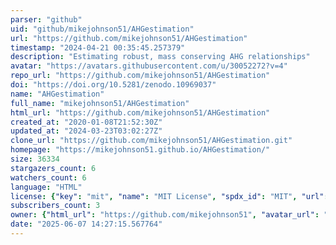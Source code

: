 ```yaml
---
parser: "github"
uid: "github/mikejohnson51/AHGestimation"
url: "https://github.com/mikejohnson51/AHGestimation"
timestamp: "2024-04-21 00:35:45.257379"
description: "Estimating robust, mass conserving AHG relationships"
avatar: "https://avatars.githubusercontent.com/u/30052272?v=4"
repo_url: "https://github.com/mikejohnson51/AHGestimation"
doi: "https://doi.org/10.5281/zenodo.10969037"
name: "AHGestimation"
full_name: "mikejohnson51/AHGestimation"
html_url: "https://github.com/mikejohnson51/AHGestimation"
created_at: "2020-01-08T21:52:30Z"
updated_at: "2024-03-23T03:02:27Z"
clone_url: "https://github.com/mikejohnson51/AHGestimation.git"
homepage: "https://mikejohnson51.github.io/AHGestimation/"
size: 36334
stargazers_count: 6
watchers_count: 6
language: "HTML"
license: {"key": "mit", "name": "MIT License", "spdx_id": "MIT", "url": "https://api.github.com/licenses/mit", "node_id": "MDc6TGljZW5zZTEz"}
subscribers_count: 3
owner: {"html_url": "https://github.com/mikejohnson51", "avatar_url": "https://avatars.githubusercontent.com/u/30052272?v=4", "login": "mikejohnson51", "type": "User"}
date: "2025-06-07 14:27:15.567764"
---
```

